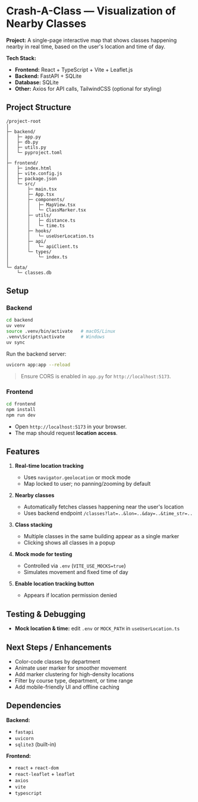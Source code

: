 # Crash-A-Class — Visualization of Nearby Classes

**Project:** A single-page interactive map that shows classes happening nearby in real time, based on the user's location and time of day.

**Tech Stack:**

* **Frontend:** React + TypeScript + Vite + Leaflet.js
* **Backend:** FastAPI + SQLite
* **Database:** SQLite
* **Other:** Axios for API calls, TailwindCSS (optional for styling)

## Project Structure

```
/project-root
│
├─ backend/
│   ├─ app.py
│   ├─ db.py
│   ├─ utils.py
│   └─ pyproject.toml
│
├─ frontend/
│   ├─ index.html
│   ├─ vite.config.js
│   ├─ package.json
│   └─ src/
│       ├─ main.tsx
│       ├─ App.tsx
│       ├─ components/
│       │   ├─ MapView.tsx
│       │   └─ ClassMarker.tsx
│       ├─ utils/
│       │   ├─ distance.ts
│       │   └─ time.ts
│       ├─ hooks/
│       │   └─ useUserLocation.ts
│       ├─ api/
│       │   └─ apiClient.ts
│       └─ types/
│           └─ index.ts
│
└─ data/
    └─ classes.db
```


## Setup

### Backend

```bash
cd backend
uv venv
source .venv/bin/activate   # macOS/Linux
.venv\Scripts\activate      # Windows
uv sync
```

Run the backend server:

```bash
uvicorn app:app --reload
```

> Ensure CORS is enabled in `app.py` for `http://localhost:5173`.



### Frontend

```bash
cd frontend
npm install
npm run dev
```

* Open `http://localhost:5173` in your browser.
* The map should request **location access**.



## Features

1. **Real-time location tracking**

   * Uses `navigator.geolocation` or mock mode
   * Map locked to user; no panning/zooming by default

2. **Nearby classes**

   * Automatically fetches classes happening near the user's location
   * Uses backend endpoint `/classes?lat=..&lon=..&day=..&time_str=..`

3. **Class stacking**

   * Multiple classes in the same building appear as a single marker
   * Clicking shows all classes in a popup

4. **Mock mode for testing**

   * Controlled via `.env` (`VITE_USE_MOCKS=true`)
   * Simulates movement and fixed time of day

5. **Enable location tracking button**

   * Appears if location permission denied

## Testing & Debugging

* **Mock location & time:** edit `.env` or `MOCK_PATH` in `useUserLocation.ts`

## Next Steps / Enhancements

* Color-code classes by department
* Animate user marker for smoother movement
* Add marker clustering for high-density locations
* Filter by course type, department, or time range
* Add mobile-friendly UI and offline caching

## Dependencies

**Backend:**

* `fastapi`
* `uvicorn`
* `sqlite3` (built-in)

**Frontend:**

* `react` + `react-dom`
* `react-leaflet` + `leaflet`
* `axios`
* `vite`
* `typescript`
